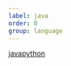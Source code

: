 ```yaml
---
label: java
order: 0
group: language
---
```



<div class="tab-wrapper"><a href="/doc_to/en/test-tab/java.md" class='active'>java</a><a href="/doc_to/en/test-tab/python.md" >python</a></div>
